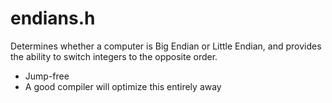 endians.h
=========

Determines whether a computer is Big Endian or Little Endian, and
provides the ability to switch integers to the opposite order.

* Jump-free
* A good compiler will optimize this entirely away
